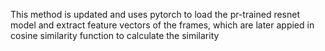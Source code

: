 This method is updated and uses pytorch to load the pr-trained resnet model and extract feature vectors of the frames, which are later appied in cosine similarity function to calculate the similarity
